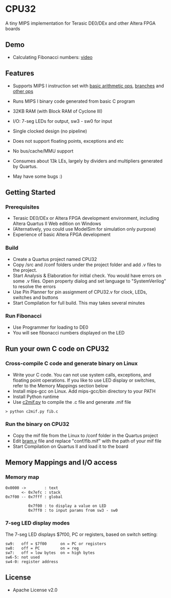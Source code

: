 # CPU32

A tiny MIPS implementation for Terasic DE0/DEx and other Altera FPGA boards

## Demo
* Calculating Fibonacci numbers: [video](https://plus.google.com/u/0/+KazunoriSato/posts/AfJxuCjYNbS)

## Features

* Supports MIPS I instruction set with [basic arithmetic ops](https://github.com/kazunori279/CPU32/blob/master/src/alu.v), [branches](https://github.com/kazunori279/CPU32/blob/master/src/program_counter.v) and [other ops](https://github.com/kazunori279/CPU32/blob/master/src/decoder.v)
* Runs MIPS I binary code generated from basic C program
* 32KB RAM (with Block RAM of Cyclone III)
* I/O: 7-seg LEDs for output, sw3 - sw0 for input
* Single clocked design (no pipeline)

* Does not support floating points, exceptions and etc
* No bus/cache/MMU support
* Consumes about 13k LEs, largely by dividers and multipliers generated by Quartus.
* May have some bugs :)

## Getting Started

### Prerequisites
* Terasic DE0/DEx or Altera FPGA development environment, including Altera Quartus II Web edition on Windows
* (Alternatively, you could use ModelSim for simulation only purpose)
* Experience of basic Altera FPGA development

### Build
* Create a Quartus project named CPU32
* Copy /src and /conf folders under the project folder and add .v files to the project. 
* Start Analysis & Elaboration for initial check. You would have errors on some .v files. Open property dialog and set language to "SystemVerilog" to resolve the errors
* Use Pin Planner for pin assignment of CPU32.v for clock, LEDs, switches and buttons
* Start Compilation for full build. This may takes several minutes

### Run Fibonacci
* Use Programmer for loading to DE0
* You will see fibonacci numbers displayed on the LED

## Run your own C code on CPU32

### Cross-compile C code and generate binary on Linux
* Write your C code. You can not use system calls, exceptions, and floating point operations. If you like to use LED display or switchies, refer to the Memory Mappings section below
* Install mips-gcc on Linux. Add mips-gcc/bin directory to your PATH
* Install Python runtime
* Use [c2mif.py](https://github.com/kazunori279/CPU32/blob/master/conf/c2mif.py) to compile the .c file and generate .mif file

`> python c2mif.py fib.c`

### Run the binary on CPU32
* Copy the mif file from the Linux to /conf folder in the Quartus project
* Edit [bram.v](https://github.com/kazunori279/CPU32/blob/master/src/bram.v) file and replace "conf/fib.mif" with the path of your mif file
* Start Compilation on Quartus II and load it to the board

## Memory Mappings and I/O access

### Memory map

    0x0000 ->        : text
           <- 0x7efc : stack
    0x7f00 -- 0x7fff : global

              0x7f00 : to display a value on LED 
              0x7ff0 : to input params from sw3 - sw0

### 7-seg LED display modes

The 7-seg LED displays $7f00, PC or registers, based on switch setting:

    sw9:   off = $7f00      on = PC or registers
    sw8:   off = PC         on = reg
    sw7:   off = low bytes  on = high bytes
    sw6-5: not used
    sw4-0: register address

## License

* Apache License v2.0


